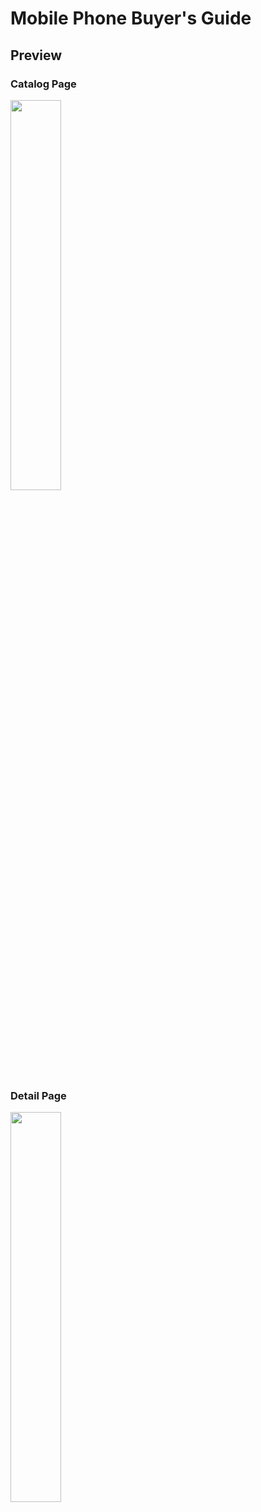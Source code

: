 # Mobile Phone Buyer's Guide

## Preview

### Catalog Page
<img src="https://user-images.githubusercontent.com/98528737/151708458-ca3b4e6f-03ed-4c71-88d0-5bb62d6359dc.gif" width=40% height=40%>


### Detail Page
<img src="https://user-images.githubusercontent.com/98528737/151708638-64e643bf-5219-4294-a222-a3a3700b8e62.gif" width=40% height=40%>
